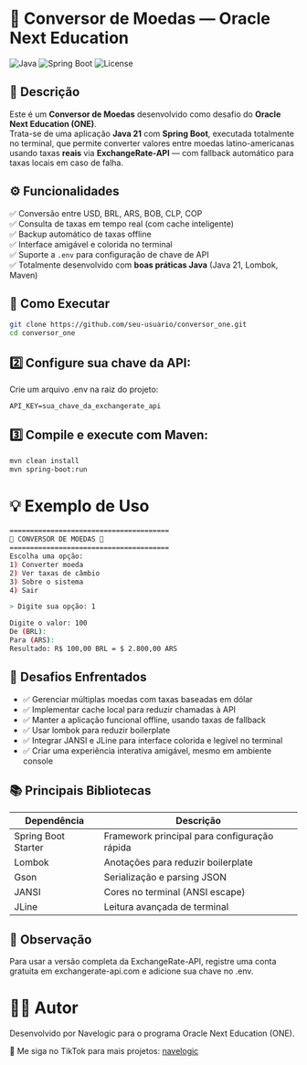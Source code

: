 # 💱 Conversor de Moedas — Oracle Next Education

![Java](https://img.shields.io/badge/Java-21-blue?logo=java)
![Spring Boot](https://img.shields.io/badge/Spring%20Boot-3.5.3-brightgreen?logo=spring)
![License](https://img.shields.io/badge/Project-Navelogic-blueviolet)
## 📌 Descrição

Este é um **Conversor de Moedas** desenvolvido como desafio do **Oracle Next Education (ONE)**.  
Trata-se de uma aplicação **Java 21** com **Spring Boot**, executada totalmente no terminal, que permite converter valores entre moedas latino-americanas usando taxas **reais** via **ExchangeRate-API** — com fallback automático para taxas locais em caso de falha.

## ⚙️ Funcionalidades

✅ Conversão entre USD, BRL, ARS, BOB, CLP, COP  
✅ Consulta de taxas em tempo real (com cache inteligente)  
✅ Backup automático de taxas offline  
✅ Interface amigável e colorida no terminal  
✅ Suporte a `.env` para configuração de chave de API  
✅ Totalmente desenvolvido com **boas práticas Java** (Java 21, Lombok, Maven)

## 🚀 Como Executar

```bash
git clone https://github.com/seu-usuario/conversor_one.git
cd conversor_one
```

## 2️⃣ Configure sua chave da API:
Crie um arquivo .env na raiz do projeto:
```env
API_KEY=sua_chave_da_exchangerate_api
```

## 3️⃣ Compile e execute com Maven:
```bash
mvn clean install
mvn spring-boot:run
```

# 💡 Exemplo de Uso
```bash
=======================================
💱 CONVERSOR DE MOEDAS 💱
=======================================
Escolha uma opção:
1) Converter moeda
2) Ver taxas de câmbio
3) Sobre o sistema
4) Sair

> Digite sua opção: 1

Digite o valor: 100
De (BRL): 
Para (ARS): 
Resultado: R$ 100,00 BRL = $ 2.800,00 ARS
```

## 🧩 Desafios Enfrentados
* ✅ Gerenciar múltiplas moedas com taxas baseadas em dólar
* ✅ Implementar cache local para reduzir chamadas à API
* ✅ Manter a aplicação funcional offline, usando taxas de fallback
* ✅ Usar lombok para reduzir boilerplate
* ✅ Integrar JANSI e JLine para interface colorida e legível no terminal
* ✅ Criar uma experiência interativa amigável, mesmo em ambiente console

## 📚 Principais Bibliotecas
| Dependência         | Descrição                                    |
| ------------------- | -------------------------------------------- |
| Spring Boot Starter | Framework principal para configuração rápida |
| Lombok              | Anotações para reduzir boilerplate           |
| Gson                | Serialização e parsing JSON                  |
| JANSI               | Cores no terminal (ANSI escape)              |
| JLine               | Leitura avançada de terminal                 |

## 📌 Observação
Para usar a versão completa da ExchangeRate-API, registre uma conta gratuita em exchangerate-api.com e adicione sua chave no .env.

# 👨‍💻 Autor
Desenvolvido por Navelogic para o programa Oracle Next Education (ONE).

📲 Me siga no TikTok para mais projetos: [navelogic](https://www.tiktok.com/@navelogic)
